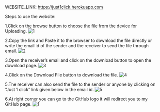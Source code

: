 WEBSITE_LINK: https://just1click.herokuapp.com



Steps to use the website:

1.Click on the browse button to choose the file from the device for Uploading.
![1](https://user-images.githubusercontent.com/64164353/128081233-5f9ee134-acf4-43b2-8b37-b56043915401.png)


2.Copy the link and Paste it to the browser to download the file directly or write the email id of the sender and the receiver to send the file through email.
![2](https://user-images.githubusercontent.com/64164353/128081805-4752e072-8966-4a93-8fcb-d0d2358d4cb8.png)



3.Open the receiver’s email and click on the download button to open the download page.
![3](https://user-images.githubusercontent.com/64164353/128081808-3f36996d-ae04-4f2c-b08a-4addfdd3dbfb.png)



4.Click on the Download File button to download the file.
![4](https://user-images.githubusercontent.com/64164353/128081868-8d8833bc-c7de-4ef0-83d4-2c83e5ae49c1.png)


5.The receiver can also send the file to the sender or anyone by clicking on “Just 1 click” link given below in the email id.
![5](https://user-images.githubusercontent.com/64164353/128081890-9ffa2858-d258-4011-b2f4-dc5da39ab36e.png)


6.At right corner you can go to the GitHub logo it will redirect you to my GitHub page.
![1](https://user-images.githubusercontent.com/64164353/128081907-2df4fa24-4cf1-4c0c-af46-a3e7be505f4d.png)
